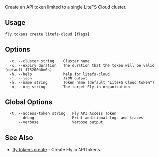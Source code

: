Create an API token limited to a single LiteFS Cloud cluster.

## Usage
~~~
fly tokens create litefs-cloud [flags]
~~~

## Options

~~~
  -c, --cluster string    Cluster name
  -x, --expiry duration   The duration that the token will be valid (default 175200h0m0s)
  -h, --help              help for litefs-cloud
  -j, --json              JSON output
  -n, --name string       Token name (default "LiteFS Cloud token")
  -o, --org string        The target Fly.io organization
~~~

## Global Options

~~~
  -t, --access-token string   Fly API Access Token
      --debug                 Print additional logs and traces
      --verbose               Verbose output
~~~

## See Also

* [fly tokens create](/docs/flyctl/tokens-create/)	 - Create Fly.io API tokens

